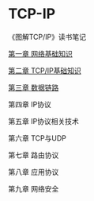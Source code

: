 # TCP-IP
《图解TCP/IP》读书笔记



[第一章 网络基础知识](https://github.com/tangming579/TCP-IP/blob/master/note/1.%E7%AC%AC%E4%B8%80%E7%AB%A0%E7%BD%91%E7%BB%9C%E5%9F%BA%E7%A1%80%E7%9F%A5%E8%AF%86.md)

[第二章 TCP/IP基础知识](https://github.com/tangming579/TCP-IP/blob/master/note/2.%E7%AC%AC%E4%BA%8C%E7%AB%A0TCP-IP%E5%9F%BA%E7%A1%80.md)

[第三章 数据链路](https://github.com/tangming579/TCP-IP/blob/master/note/6.%E7%AC%AC%E5%85%AD%E7%AB%A0TCP%E4%B8%8EUDP.md)

第四章 IP协议

第五章 IP协议相关技术

第六章 TCP与UDP

第七章 路由协议

第八章 应用协议

第九章 网络安全